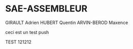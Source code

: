# SAE-ASSEMBLEUR

GIRAULT Adrien
HUBERT Quentin
ARVIN-BEROD Maxence


ceci est un test push 

TEST 121212
